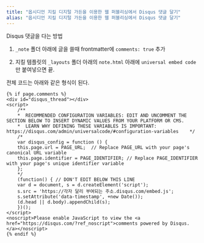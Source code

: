 ```yaml
---
title: "옵시디언 지킬 디지털 가든을 이용한 웹 퍼블리싱에서 Disqus 댓글 달기"
alias: "옵시디언 지킬 디지털 가든을 이용한 웹 퍼블리싱에서 Disqus 댓글 달기"
---
```

Disqus 댓글을 다는 방법

1. `_note` 폴더 아래에 글을 쓸때 frontmatter에 `comments: true` 추가

2. 지킬 템플릿의 `_layouts` 폴더 아래의 `note.html` 아래에 `universal embed code`만 붙여넣으면 끝.

전체 코드는 아래와 같은 형식이 된다.

```
{% if page.comments %}
<div id="disqus_thread"></div>
<script>
    /**
    *  RECOMMENDED CONFIGURATION VARIABLES: EDIT AND UNCOMMENT THE SECTION BELOW TO INSERT DYNAMIC VALUES FROM YOUR PLATFORM OR CMS.
    *  LEARN WHY DEFINING THESE VARIABLES IS IMPORTANT: https://disqus.com/admin/universalcode/#configuration-variables    */
    /*
    var disqus_config = function () {
    this.page.url = PAGE_URL;  // Replace PAGE_URL with your page's canonical URL variable
    this.page.identifier = PAGE_IDENTIFIER; // Replace PAGE_IDENTIFIER with your page's unique identifier variable
    };
    */
    (function() { // DON'T EDIT BELOW THIS LINE
    var d = document, s = d.createElement('script');
    s.src = 'https://각자 달리 부여되는 주소.disqus.com/embed.js';
    s.setAttribute('data-timestamp', +new Date());
    (d.head || d.body).appendChild(s);
    })();
</script>
<noscript>Please enable JavaScript to view the <a href="https://disqus.com/?ref_noscript">comments powered by Disqus.</a></noscript>
{% endif %}
```
